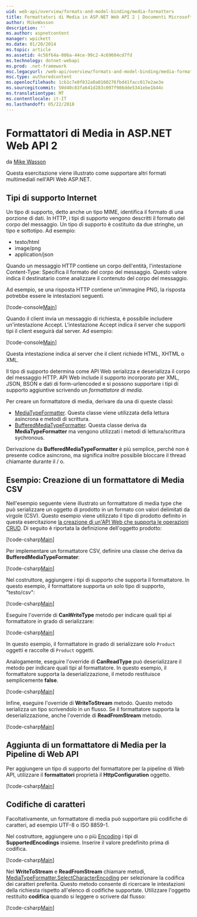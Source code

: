 ```yaml
---
uid: web-api/overview/formats-and-model-binding/media-formatters
title: Formattatori di Media in ASP.NET Web API 2 | Documenti Microsoft
author: MikeWasson
description: ''
ms.author: aspnetcontent
manager: wpickett
ms.date: 01/20/2014
ms.topic: article
ms.assetid: 4c56f64a-086a-44ce-99c2-4c69604cd7fd
ms.technology: dotnet-webapi
ms.prod: .net-framework
msc.legacyurl: /web-api/overview/formats-and-model-binding/media-formatters
msc.type: authoredcontent
ms.openlocfilehash: 1cb1c7e0f832a0a0160276fbd41facc017e2ae3e
ms.sourcegitcommit: 50d40c83fa641d283c097f986dde5341ebe1b44c
ms.translationtype: MT
ms.contentlocale: it-IT
ms.lasthandoff: 05/22/2018
---
```

<a name="media-formatters-in-aspnet-web-api-2"></a>Formattatori di Media in ASP.NET Web API 2
====================
da [Mike Wasson](https://github.com/MikeWasson)

Questa esercitazione viene illustrato come supportare altri formati multimediali nell'API Web ASP.NET.

## <a name="internet-media-types"></a>Tipi di supporto Internet

Un tipo di supporto, detto anche un tipo MIME, identifica il formato di una porzione di dati. In HTTP, i tipi di supporto vengono descritti il formato del corpo del messaggio. Un tipo di supporto è costituito da due stringhe, un tipo e sottotipo. Ad esempio:

- testo/html
- image/png
- application/json

Quando un messaggio HTTP contiene un corpo dell'entità, l'intestazione Content-Type: Specifica il formato del corpo del messaggio. Questo valore indica il destinatario come analizzare il contenuto del corpo del messaggio.

Ad esempio, se una risposta HTTP contiene un'immagine PNG, la risposta potrebbe essere le intestazioni seguenti.

[!code-console[Main](media-formatters/samples/sample1.cmd)]

Quando il client invia un messaggio di richiesta, è possibile includere un'intestazione Accept. L'intestazione Accept indica il server che supporti tipi il client eseguirà dal server. Ad esempio:

[!code-console[Main](media-formatters/samples/sample2.cmd)]

Questa intestazione indica al server che il client richiede HTML, XHTML o XML.

Il tipo di supporto determina come API Web serializza e deserializza il corpo del messaggio HTTP. API Web include il supporto incorporato per XML, JSON, BSON e dati di form-urlencoded e si possono supportare i tipi di supporto aggiuntive scrivendo un *formattatore di media*.

Per creare un formattatore di media, derivare da una di queste classi:

- [MediaTypeFormatter](https://msdn.microsoft.com/library/system.net.http.formatting.mediatypeformatter.aspx). Questa classe viene utilizzata della lettura asincrona e metodi di scrittura.
- [BufferedMediaTypeFormatter](https://msdn.microsoft.com/library/system.net.http.formatting.bufferedmediatypeformatter.aspx). Questa classe deriva da **MediaTypeFormatter** ma vengono utilizzati i metodi di lettura/scrittura sychronous.

Derivazione da **BufferedMediaTypeFormatter** è più semplice, perché non è presente codice asincrono, ma significa inoltre possibile bloccare il thread chiamante durante il / o.

## <a name="example-creating-a-csv-media-formatter"></a>Esempio: Creazione di un formattatore di Media CSV

Nell'esempio seguente viene illustrato un formattatore di media type che può serializzare un oggetto di prodotto in un formato con valori delimitati da virgole (CSV). Questo esempio viene utilizzato il tipo di prodotto definito in questa esercitazione [la creazione di un'API Web che supporta le operazioni CRUD](../older-versions/creating-a-web-api-that-supports-crud-operations.md). Di seguito è riportata la definizione dell'oggetto prodotto:

[!code-csharp[Main](media-formatters/samples/sample3.cs)]

Per implementare un formattatore CSV, definire una classe che deriva da **BufferedMediaTypeFormater**:

[!code-csharp[Main](media-formatters/samples/sample4.cs)]

Nel costruttore, aggiungere i tipi di supporto che supporta il formattatore. In questo esempio, il formattatore supporta un solo tipo di supporto, &quot;testo/csv&quot;:

[!code-csharp[Main](media-formatters/samples/sample5.cs)]

Eseguire l'override di **CanWriteType** metodo per indicare quali tipi al formattatore in grado di serializzare:

[!code-csharp[Main](media-formatters/samples/sample6.cs)]

In questo esempio, il formattatore in grado di serializzare solo `Product` oggetti e raccolte di `Product` oggetti.

Analogamente, eseguire l'override di **CanReadType** può deserializzare il metodo per indicare quali tipi al formattatore. In questo esempio, il formattatore supporta la deserializzazione, il metodo restituisce semplicemente **false**.

[!code-csharp[Main](media-formatters/samples/sample7.cs)]

Infine, eseguire l'override di **WriteToStream** metodo. Questo metodo serializza un tipo scrivendolo in un flusso. Se il formattatore supporta la deserializzazione, anche l'override di **ReadFromStream** metodo.

[!code-csharp[Main](media-formatters/samples/sample8.cs)]

## <a name="adding-a-media-formatter-to-the-web-api-pipeline"></a>Aggiunta di un formattatore di Media per la Pipeline di Web API

Per aggiungere un tipo di supporto del formattatore per la pipeline di Web API, utilizzare il **formattatori** proprietà il **HttpConfiguration** oggetto.

[!code-csharp[Main](media-formatters/samples/sample9.cs)]

## <a name="character-encodings"></a>Codifiche di caratteri

Facoltativamente, un formattatore di media può supportare più codifiche di caratteri, ad esempio UTF-8 o ISO 8859-1.

Nel costruttore, aggiungere uno o più [Encoding](https://msdn.microsoft.com/library/system.text.encoding.aspx) i tipi di **SupportedEncodings** insieme. Inserire il valore predefinito prima di codifica.

[!code-csharp[Main](media-formatters/samples/sample10.cs?highlight=6-7)]

Nel **WriteToStream** e **ReadFromStream** chiamare metodi, [MediaTypeFormatter.SelectCharacterEncoding](https://msdn.microsoft.com/library/hh969054.aspx) per selezionare la codifica dei caratteri preferita. Questo metodo consente di ricercare le intestazioni della richiesta rispetto all'elenco di codifiche supportate. Utilizzare l'oggetto restituito **codifica** quando si leggere o scrivere dal flusso:

[!code-csharp[Main](media-formatters/samples/sample11.cs?highlight=3,5)]
